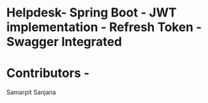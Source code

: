# Helpdesk- Spring Boot - JWT implementation - Refresh Token - Swagger Integrated 

# Contributors -
Samarpit
Sanjana

